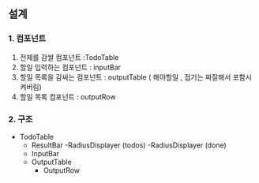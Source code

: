 
## 설계 

### 1. 컴포넌트 
1. 전체를 감쌀 컴포넌트 :TodoTable
2. 할일 입력하는 컴포넌트 : inputBar 
3. 할일 목록을 감싸는 컴포넌트 : outputTable ( 해야할일 , 접기는 짜잘해서 포함시켜버림) 
4. 할일 목록  컴포넌트 : outputRow 

### 2. 구조 
- TodoTable
    - ResultBar
        -RadiusDisplayer (todos)
        -RadiusDisplayer (done)
    - InputBar
    - OutputTable
        - OutputRow
